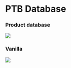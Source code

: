 # PTB Database

### Product database

![](http://i.imgur.com/cbuOMiX.png)



### Vanilla

![](http://i.imgur.com/WIPfciG.png)


